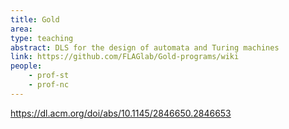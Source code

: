 ```yaml
---
title: Gold
area: 
type: teaching
abstract: DLS for the design of automata and Turing machines
link: https://github.com/FLAGlab/Gold-programs/wiki
people: 
    - prof-st 
    - prof-nc
---
```


https://dl.acm.org/doi/abs/10.1145/2846650.2846653